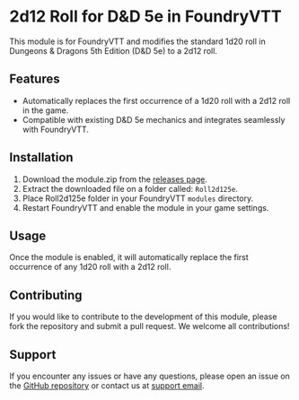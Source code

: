 # 2d12 Roll for D&D 5e in FoundryVTT

This module is for FoundryVTT and modifies the standard 1d20 roll in Dungeons & Dragons 5th Edition (D&D 5e) to a 2d12 roll.

## Features

- Automatically replaces the first occurrence of a 1d20 roll with a 2d12 roll in the game.
- Compatible with existing D&D 5e mechanics and integrates seamlessly with FoundryVTT.

## Installation

1. Download the module.zip from the [releases page](https://github.com/joaquinpereyra98/Roll2d125e/releases).
2. Extract the downloaded file on a folder called: `Roll2d125e`.
3. Place Roll2d125e folder in your FoundryVTT `modules` directory.
4. Restart FoundryVTT and enable the module in your game settings.

## Usage

Once the module is enabled, it will automatically replace the first occurrence of any 1d20 roll with a 2d12 roll.

## Contributing

If you would like to contribute to the development of this module, please fork the repository and submit a pull request. We welcome all contributions!

## Support

If you encounter any issues or have any questions, please open an issue on the [GitHub repository](https://github.com/joaquinpereyra98/Roll2d125e) or contact us at [support email](joaquinpereyra98@gmail.com).